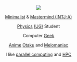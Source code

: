 <!--
<p><a href="https://en.wikipedia.org/"><img src="https://komarev.com/ghpvc/?username=sadhukhanr&label=[eye 👁]&labelColor=ffffff&color=8f8f8f&style=for-the-badge" alt="i'm gone :)" /></a></p>
<p><a href="https://www.playstation.com/en-in/ps5/"><img src="https://img.shields.io/badge/PS5-lightgrey?style=for-the-badge&logo=playstation&5logoWidth=40" alt="i'm gone :)" /></a></p>
-->
<br>

<p align="center"><a href="https://github.com/"><img src="https://blogger.googleusercontent.com/img/b/R29vZ2xl/AVvXsEisuRDlE9KZqe_HLfE6332bKJD-38r28152cHqzDO0zt-SsgYBRlXiWe3Vv5eAYbvBF3PU8hDXE7j6yt4bq4soJRxnPOOiAcM1mVxbtzG_0_CJGJeZlzjY3RE6dGWl4of_v6hFuR2qPZ7CJOOHDgvAPxoO5W7m269asKC9Jd0YHSzEPRfMaDn_QpwZHeg/s1600/0.png"></a></p>

<p align="center"><a href="https://www.google.com/search?q=what%20do%20you%20mean%20by%20minimalist">Minimalist</a> & <a href="https://psychology.fandom.com/wiki/INTJ">Mastermind (INTJ-A)</a></p>
<p align="center"><a href="https://en.wikipedia.org/wiki/Physics">Physics</a> <a href="https://en.wikipedia.org/wiki/Undergraduate_education">(UG)</a> Student</p>
<p align="center">Computer <a href="https://en.wikipedia.org/wiki/Geek">Geek</a></p>
<p align="center"><a href="https://en.wikipedia.org/wiki/Anime">Anime</a> <a href="https://en.wikipedia.org/wiki/Otaku">Otaku</a> and <a href="https://en.wiktionary.org/wiki/melomaniac">Melomaniac</a></p>
<!--
<p align="center"><a href="https://en.wikipedia.org/wiki/Research">Researching</a> on <a href="https://en.wikipedia.org/wiki/Quantum_field_theory">QFT</a></p>
<p align="center">Learning <a href="https://en.wikipedia.org/wiki/Quantum_computing">Quantum Computing</a></p>
-->
<p align="center">I like <a href="https://en.wikipedia.org/wiki/Parallel_computing">parallel computing</a> and <a href="https://en.wikipedia.org/wiki/High-performance_computing">HPC</a></p>



